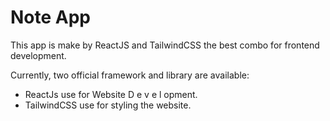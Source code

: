 # Note App

This app is make by ReactJS and TailwindCSS the best combo for frontend development.

Currently, two official framework and library are available:

- ReactJs use for Website D e v e l opment.
- TailwindCSS use for styling the website.
